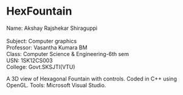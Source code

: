 # HexFountain

Name: Akshay Rajshekar Shiraguppi<br/><br/>
Subject: Computer graphics<br/>
Professor: Vasantha Kumara BM<br/>
Class: Computer Science & Engineering-6th sem<br/>
USN: 1SK12CS003<br/>
College: Govt.SKSJTI(VTU)<br/>

A 3D view of Hexagonal Fountain with controls.
Coded in C++ using OpenGL.
Tools: Microsoft Visual Studio.
